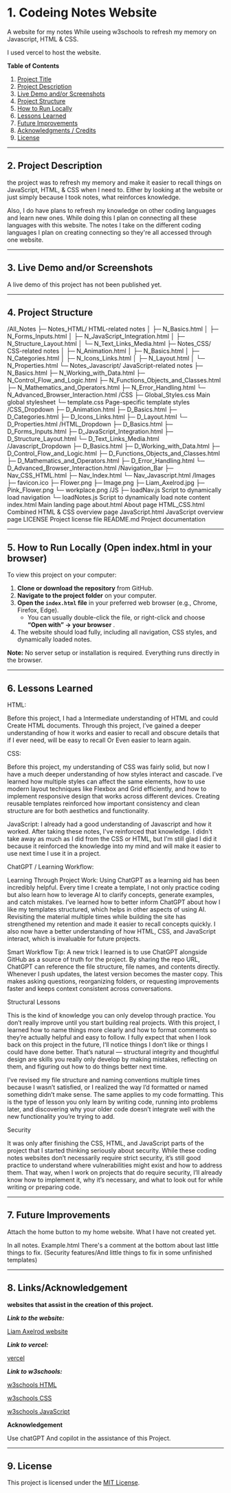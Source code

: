 <!-- File name: README.md -->

# 1. Codeing Notes Website

A website for my notes While useing w3schools to refresh my memory on Javascript, HTML & CSS.

I used vercel to host the website.

**Table of Contents**

1. [Project Title](#1-css-notes-website)
2. [Project Description](#2-project-description)
3. [Live Demo and/or Screenshots](#3-live-demo-andor-screenshots-if-available)
4. [Project Structure](#4-project-structure-helps-people-understand-where-to-look)
5. [How to Run Locally](#5-how-to-run-locally-open-indexhtml-in-your-browser)
6. [Lessons Learned](#6-lessons-learned-great-for-portfolio-projects---shows-growth-and-insight)
7. [Future Improvements](#7-future-improvements-optional)
8. [Acknowledgments / Credits](#8-acknowledgments--credits-if-applicable)
9. [License](#9-license-optional-but-professional)

---

## 2. Project Description

the project was to refresh my memory and make it easier to recall things on JavaScript, HTML, & CSS when I need to. Either by looking at the website or just simply because I took notes, what reinforces knowledge.

Also, I do have plans to refresh my knowledge on other coding languages and learn new ones. While doing this I plan on connecting all these languages with this website. The notes I take on the different coding languages I plan on creating connecting so they're all accessed through one website.

---

## 3. Live Demo and/or Screenshots

A live demo of this project has not been published yet.

---

## 4. Project Structure

/All_Notes
  ├─ Notes_HTML/                HTML-related notes
  │    ├─ N_Basics.html
  │    ├─ N_Forms_Inputs.html
  │    ├─ N_JavaScript_Integration.html
  │    ├─ N_Structure_Layout.html
  │    └─ N_Text_Links_Media.html
  ├─ Notes_CSS/                 CSS-related notes
  │    ├─ N_Animation.html
  │    ├─ N_Basics.html
  │    ├─ N_Categories.html
  │    ├─ N_Icons_Links.html
  │    ├─ N_Layout.html
  │    └─ N_Properties.html
  └─ Notes_Javascript/          JavaScript-related notes
    ├─ N_Basics.html
    ├─ N_Working_with_Data.html
    ├─ N_Control_Flow_and_Logic.html
    ├─ N_Functions_Objects_and_Classes.html
    ├─ N_Mathematics_and_Operators.html
    ├─ N_Error_Handling.html
    └─ N_Advanced_Browser_Interaction.html
/CSS
  ├─ Global_Styles.css          Main global stylesheet
  └─ template.css               Page-specific template styles
/CSS_Dropdown
  ├─ D_Animation.html
  ├─ D_Basics.html
  ├─ D_Categories.html
  ├─ D_Icons_Links.html
  ├─ D_Layout.html
  └─ D_Properties.html
/HTML_Dropdown
  ├─ D_Basics.html
  ├─ D_Forms_Inputs.html
  ├─ D_JavaScript_Integration.html
  ├─ D_Structure_Layout.html
  └─ D_Text_Links_Media.html
/Javascript_Dropdown
  ├─ D_Basics.html
  ├─ D_Working_with_Data.html
  ├─ D_Control_Flow_and_Logic.html
  ├─ D_Functions_Objects_and_Classes.html
  ├─ D_Mathematics_and_Operators.html
  ├─ D_Error_Handling.html
  └─ D_Advanced_Browser_Interaction.html
/Navigation_Bar
  ├─ Nav_CSS_HTML.html
  ├─ Nav_Index.html
  └─ Nav_Javascript.html
/Images
  ├─ favicon.ico
  ├─ Flower.png
  ├─ Image.png
  ├─ Liam_Axelrod.jpg
  ├─ Pink_Flower.png
  └─ workplace.png
/JS
  ├─ loadNav.js                 Script to dynamically load navigation
  └─ loadNotes.js               Script to dynamically load note content
index.html                      Main landing page
about.html                      About page
HTML_CSS.html                   Combined HTML & CSS overview page
JavaScript.html                 JavaScript overview page
LICENSE                         Project license file
README.md                        Project documentation

---

## 5. How to Run Locally (Open index.html in your browser)

To view this project on your computer:

1. **Clone or download the repository** from GitHub.
2. **Navigate to the project folder** on your computer.
3. **Open the `index.html` file** in your preferred web browser (e.g., Chrome, Firefox, Edge).
   * You can usually double-click the file, or right-click and choose  **“Open with” → your browser** .
4. The website should load fully, including all navigation, CSS styles, and dynamically loaded notes.

**Note:** No server setup or installation is required. Everything runs directly in the browser.

---

## 6. Lessons Learned

HTML:

Before this project, I had a Intermediate understanding of HTML and could Create HTML documents. Through this project, I’ve gained a deeper understanding of how it works and easier to recall and obscure details that if I ever need, will be easy to recall Or Even easier to learn again.

CSS:

Before this project, my understanding of CSS was fairly solid, but now I have a much deeper understanding of how styles interact and cascade. I’ve learned how multiple styles can affect the same elements, how to use modern layout techniques like Flexbox and Grid efficiently, and how to implement responsive design that works across different devices. Creating reusable templates reinforced how important consistency and clean structure are for both aesthetics and functionality.

JavaScript:
I already had a good understanding of Javascript and how it worked. After taking these notes, I've reinforced that knowledge. I didn't take away as much as I did from the CSS or HTML, but I'm still glad I did it because it reinforced the knowledge into my mind and will make it easier to use next time I use it in a project.

ChatGPT / Learning Workflow:

Learning Through Project Work:
Using ChatGPT as a learning aid has been incredibly helpful. Every time I create a template, I not only practice coding but also learn how to leverage AI to clarify concepts, generate examples, and catch mistakes. I’ve learned how to better inform ChatGPT about how I like my templates structured, which helps in other aspects of using AI. Revisiting the material multiple times while building the site has strengthened my retention and made it easier to recall concepts quickly. I also now have a better understanding of how HTML, CSS, and JavaScript interact, which is invaluable for future projects.

Smart Workflow Tip:
A new trick I learned is to use ChatGPT alongside GitHub as a source of truth for the project. By sharing the repo URL, ChatGPT can reference the file structure, file names, and contents directly. Whenever I push updates, the latest version becomes the master copy. This makes asking questions, reorganizing folders, or requesting improvements faster and keeps context consistent across conversations.

Structural Lessons

This is the kind of knowledge you can only develop through practice. You don’t really improve until you start building real projects. With this project, I learned how to name things more clearly and how to format comments so they’re actually helpful and easy to follow. I fully expect that when I look back on this project in the future, I’ll notice things I don’t like or things I could have done better. That’s natural — structural integrity and thoughtful design are skills you really only develop by making mistakes, reflecting on them, and figuring out how to do things better next time.

I’ve revised my file structure and naming conventions multiple times because I wasn’t satisfied, or I realized the way I’d formatted or named something didn’t make sense. The same applies to my code formatting. This is the type of lesson you only learn by writing code, running into problems later, and discovering why your older code doesn’t integrate well with the new functionality you’re trying to add.

Security

It was only after finishing the CSS, HTML, and JavaScript parts of the project that I started thinking seriously about security. While these coding notes websites don’t necessarily require strict security, it’s still good practice to understand where vulnerabilities might exist and how to address them. That way, when I work on projects that do require security, I’ll already know how to implement it, why it’s necessary, and what to look out for while writing or preparing code.

---

## 7. Future Improvements

Attach the home button to my home website. What I have not created yet.

In all notes. Example.html There's a comment at the bottom about last little things to fix. (Security features/And little things to fix in some unfinished templates)

---

## 8. Links/Acknowledgement

**websites that assist in the creation of this project.**

***Link to the website:***

[Liam Axelrod website](https://codeing-languages-notes-opal.vercel.app/index.html "https://codeing-languages-notes-opal.vercel.app/index.html")

***Link to vercel:***

[vercel](https://vercel.com/ "https://vercel.com/")

***Link to w3schools:***

[w3schools HTML](https://www.w3schools.com/html/default.asp "https://www.w3schools.com/html/default.asp")

[w3schools CSS](https://www.w3schools.com/css/default.asp "https://www.w3schools.com/css/default.asp")

[w3schools JavaScript](https://www.w3schools.com/js/default.asp "https://www.w3schools.com/js/default.asp")

**Acknowledgement**

Use chatGPT And copilot in the assistance of this Project.

---

## 9. License

This project is licensed under the [MIT License](LICENSE).
